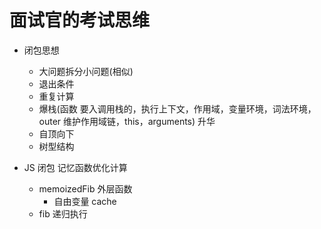 # 面试官的考试思维

- 闭包思想
  - 大问题拆分小问题(相似)
  - 退出条件
  - 重复计算
  - 爆栈(函数 要入调用栈的，执行上下文，作用域，变量环境，词法环境，outer 维护作用域链，this，arguments)
  升华
  - 自顶向下
  - 树型结构

- JS 闭包 记忆函数优化计算
  - memoizedFib 外层函数
    - 自由变量 cache
  - fib 递归执行